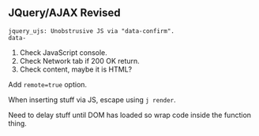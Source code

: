 ## JQuery/AJAX Revised

	jquery_ujs: Unobstrusive JS via "data-confirm".
	data-

1. Check JavaScript console.
2. Check Network tab if 200 OK return.
3. Check content, maybe it is HTML?

Add `remote=true` option.

When inserting stuff via JS, escape using `j render`.

Need to delay stuff until DOM has loaded so wrap code inside the function thing.